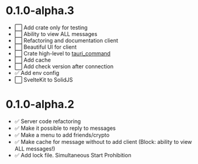 # 0.1.0-alpha.3

- :white_large_square: Add crate only for testing
- :white_large_square: Ability to view ALL messages
- :white_large_square: Refactoring and documentation client
- :white_large_square: Beautiful UI for client
- :white_large_square: Crate high-level to [tauri_command](https://tauri.app/v1/guides/features/command)
- :white_large_square: Add cache
- :white_large_square: Add check version after connection
- :white_check_mark: Add env config
- :white_large_square: SvelteKit to SolidJS

# 0.1.0-alpha.2

- :white_check_mark: Server code refactoring
- :white_check_mark: Make it possible to reply to messages
- :white_check_mark: Make a menu to add friends/crypto
- :white_check_mark: Make cache for message without to add client (Block: ability to view ALL messages!)
- :white_check_mark: Add lock file. Simultaneous Start Prohibition
